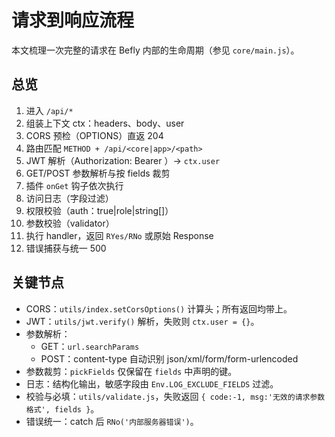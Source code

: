# 请求到响应流程

本文梳理一次完整的请求在 Befly 内部的生命周期（参见 `core/main.js`）。

## 总览

1. 进入 `/api/*`
2. 组装上下文 ctx：headers、body、user
3. CORS 预检（OPTIONS）直返 204
4. 路由匹配 `METHOD + /api/<core|app>/<path>`
5. JWT 解析（Authorization: Bearer <token>）→ `ctx.user`
6. GET/POST 参数解析与按 fields 裁剪
7. 插件 `onGet` 钩子依次执行
8. 访问日志（字段过滤）
9. 权限校验（auth：true|role|string[]）
10. 参数校验（validator）
11. 执行 handler，返回 `RYes/RNo` 或原始 Response
12. 错误捕获与统一 500

## 关键节点

-   CORS：`utils/index.setCorsOptions()` 计算头；所有返回均带上。
-   JWT：`utils/jwt.verify()` 解析，失败则 `ctx.user = {}`。
-   参数解析：
    -   GET：`url.searchParams`
    -   POST：content-type 自动识别 json/xml/form/form-urlencoded
-   参数裁剪：`pickFields` 仅保留在 `fields` 中声明的键。
-   日志：结构化输出，敏感字段由 `Env.LOG_EXCLUDE_FIELDS` 过滤。
-   校验与必填：`utils/validate.js`，失败返回 `{ code:-1, msg:'无效的请求参数格式', fields }`。
-   错误统一：catch 后 `RNo('内部服务器错误')`。
